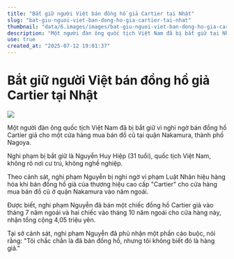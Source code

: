 ```yaml
---
title: "Bắt giữ người Việt bán đồng hồ giả Cartier tại Nhật"
slug: "bat-giu-nguoi-viet-ban-dong-ho-gia-cartier-tai-nhat"
thumbnail: "data/6.images/images/bat-giu-nguoi-viet-ban-dong-ho-gia-cartier-tai-nhat.webp"
description: "Một người đàn ông quốc tịch Việt Nam đã bị bắt giữ tại Nhật Bản vì nghi ngờ bán đồng hồ Cartier giả cho cửa hàng."
use: true
created_at: "2025-07-12 19:01:37"
---
```


# Bắt giữ người Việt bán đồng hồ giả Cartier tại Nhật

![](/images/20250712-22042167-cbcv-000-1-view.webp)

Một người đàn ông quốc tịch Việt Nam đã bị bắt giữ vì nghi ngờ bán đồng hồ Cartier giả cho một cửa hàng mua bán đồ cũ tại quận Nakamura, thành phố Nagoya.

Nghi phạm bị bắt giữ là Nguyễn Huy Hiệp (31 tuổi), quốc tịch Việt Nam, không rõ nơi cư trú, không nghề nghiệp.

Theo cảnh sát, nghi phạm Nguyễn bị nghi ngờ vi phạm Luật Nhãn hiệu hàng hóa khi bán đồng hồ giả của thương hiệu cao cấp "Cartier" cho cửa hàng mua bán đồ cũ ở quận Nakamura vào năm ngoái.

Được biết, nghi phạm Nguyễn đã bán một chiếc đồng hồ Cartier giả vào tháng 7 năm ngoái và hai chiếc vào tháng 10 năm ngoái cho cửa hàng này, nhận tổng cộng 4,05 triệu yên.

Tại sở cảnh sát, nghi phạm Nguyễn đã phủ nhận một phần cáo buộc, nói rằng: "Tôi chắc chắn là đã bán đồng hồ, nhưng tôi không biết đó là hàng giả."
